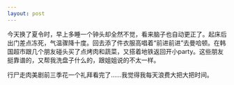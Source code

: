 ```yaml
---
layout: post
---
```

今天换了夏令时，早上多睡一个钟头却全然不觉，看来脑子也自动更正了。起床后出门差点冻死，气温骤降十度。回去添了件衣服高唱着“前进前进”去曼哈顿。在韩国超市跟几个朋友碰头买了点烤肉和蔬菜，又搭着地铁返回开小party。这些朋友挺靠谱的，又帮我洗盘子什么的，跟姐姐说的不太一样。

行尸走肉美剧前三季花一个礼拜看完了……我觉得我每天浪费大把大把时间。